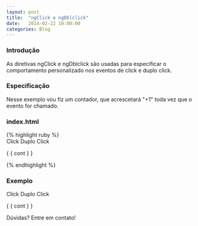 ```yaml
---
layout: post
title:  "ngClick e ngDblclick"
date:   2014-02-22 10:00:00
categories: Blog
---
```


<h3>Introdução</h3>
As diretivas ngClick e ngDblclick são usadas para especificar o comportamento personalizado nos eventos de click e duplo click.

<h3>Especificação</h3>
Nesse exemplo vou fiz um contador, que acrescetará "+1" toda vez que o evento for chamado.

<h3>index.html</h3>
{% highlight ruby %}
<div ng-app="myapp">
  <script src="angular.min.js"></script>  
  <script src="app.js"></script>      
  <div ng-controller="MyController">    
    <a rel="button" ng-click="cont = cont + 1">
    	Click
    </a>    
    <a rel="button" ng-dblclick="cont = cont + 1">
    	Duplo Click
    </a>    
    <p>{ { cont } }</p>    
  </div>
</div>
{% endhighlight %}

<h3>Exemplo</h3>
<div ng-app="myapp">
  <script src="/js/angular.min.js"></script>  
  <script src="/js/app-click.js"></script>       
  <div ng-controller="MyController">
    <a rel="button" class="btn btn-info" ng-click="cont = cont + 1">Click</a>    
    <a rel="button" class="btn btn-info" ng-dblclick="cont = cont + 1">Duplo Click</a>    
    <p>{ { cont } }</p>                
  </div>
</div>


Dúvidas? Entre em contato!
